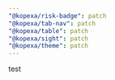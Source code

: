 ```yaml
---
"@kopexa/risk-badge": patch
"@kopexa/tab-nav": patch
"@kopexa/table": patch
"@kopexa/sight": patch
"@kopexa/theme": patch
---
```


test
